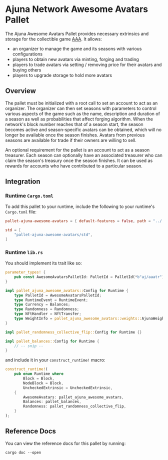 # Ajuna Network Awesome Avatars Pallet

The Ajuna Awesome Avatars Pallet provides necessary extrinsics and storage for the collectible game
[AAA](https://aaa.ajuna.io). It allows:

- an organizer to manage the game and its seasons with various configurations
- players to obtain new avatars via minting, forging and trading
- players to trade avatars via setting / removing price for their avatars and buying others
- players to upgrade storage to hold more avatars

## Overview

The pallet must be initialized with a root call to set an account to act as an organizer.
The organizer can then set seasons with parameters to control various aspects of the game such as
the name, description and duration of a season as well as probabilities that affect forging
algorithm. When the network's block number reaches that of a season start, the season becomes active
and season-specific avatars can be obtained, which will no longer be available once the season
finishes. Avatars from previous seasons are available for trade if their owners are willing to sell.

An optional requirement for the pallet is an account to act as a season treasurer. Each season can
optionally have an associated treasurer who can claim the season's treasury once the season
finishes. It can be used as rewards for accounts who have contributed to a particular season.

## Integration

### Runtime `Cargo.toml`

To add this pallet to your runtime, include the following to your runtime's `Cargo.toml` file:

```toml
pallet-ajuna-awesome-avatars = { default-features = false, path = "../../pallets/ajuna-awesome-avatars" }

std = [
    "pallet-ajuna-awesome-avatars/std",
]
```

### Runtime `lib.rs`

You should implement its trait like so:

```rust
parameter_types! {
    pub const AwesomeAvatarsPalletId: PalletId = PalletId(*b"aj/aaatr");
}

impl pallet_ajuna_awesome_avatars::Config for Runtime {
    type PalletId = AwesomeAvatarsPalletId;
    type RuntimeEvent = RuntimeEvent;
    type Currency = Balances;
    type Randomness = Randomness;
    type NftHandler = NftTransfer;
    type WeightInfo = pallet_ajuna_awesome_avatars::weights::AjunaWeight<Runtime>;
}

impl pallet_randomness_collective_flip::Config for Runtime {}

impl pallet_balances::Config for Runtime {
    // -- snip --
}
```

and include it in your `construct_runtime!` macro:

```rust
construct_runtime!(
    pub enum Runtime where
        Block = Block,
        NodeBlock = Block,
        UncheckedExtrinsic = UncheckedExtrinsic,
    {
        AwesomeAvatars: pallet_ajuna_awesome_avatars,
        Balances: pallet_balances,
        Randomness: pallet_randomness_collective_flip,
    }
);
```

## Reference Docs

You can view the reference docs for this pallet by running:

```
cargo doc --open
```
